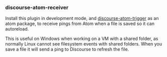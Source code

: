 ### discourse-atom-receiver

Install this plugin in development mode, and [discourse-atom-trigger](https://github.com/discourse/discourse-atom-trigger) as an
atom package, to receive pings from Atom when a file is saved so it can
autoreload.

This is useful on Windows when working on a VM with a shared folder, as
normally Linux cannot see filesystem events with shared folders. When
you save a file it will send a ping to Discourse to refresh the file.

